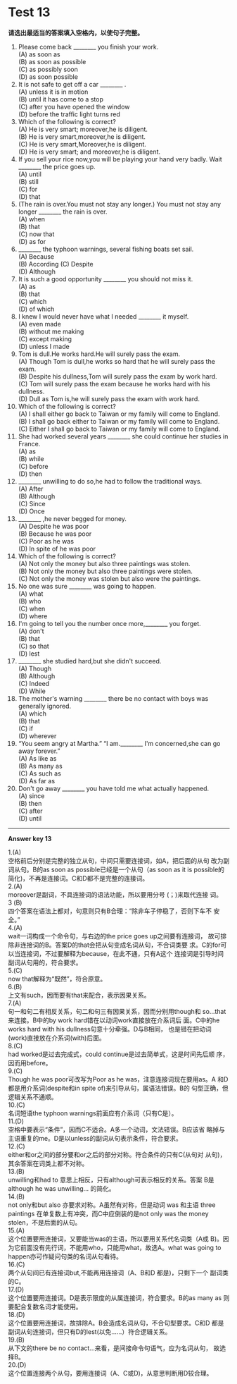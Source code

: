 # Test 13

<b>请选出最适当的答案填入空格内，以使句子完整。</b>  

>  
1. Please come back ________ you finish your work.  
(A) as soon as  
(B) as soon as possible  
(C) as possibly soon  
(D) as soon possible  
3. It is not safe to get off a car ________ .  
(A) unless it is in motion   
(B) until it has come to a stop  
(C) after you have opened the window  
(D) before the traffic light turns red  
2. Which of the following is correct?    
(A) He is very smart; moreover,he is diligent.  
(B) He is very smart,moreover,he is diligent.  
(C) He is very smart,Moreover,he is diligent.  
(D) He is very smart; and moreover,he is diligent.  
4. If you sell your rice now,you will be playing your hand very badly.
Wait ________ the price goes up.  
(A) until  
(B) still  
(C) for  
(D) that  
5. (The rain is over.You must not stay any longer.)
You must not stay any longer ________ the rain is over.  
(A) when  
(B) that  
(C) now that  
(D) as for  
10. ________ the typhoon warnings,
several fishing boats set sail.  
(A) Because  
(B) According
(C) Despite  
(D) Although  
6. It is such a good opportunity ________ you should not miss it.  
(A) as  
(B) that  
(C) which  
(D) of which  
11. I knew I would never have what I needed ________ it myself.  
(A) even made  
(B) without me making  
(C) except making  
(D) unless I made  
7. Tom is dull.He works hard.He will surely pass the exam.  
(A) Though Tom is dull,he works so hard that he will surely pass the exam.  
(B) Despite his dullness,Tom will surely pass the exam by work hard.  
(C) Tom will surely pass the exam because he works hard with his dullness.  
(D) Dull as Tom is,he will surely pass the exam with work hard.  
12. Which of the following is
correct?  
(A) I shall either go back to Taiwan or my family will come to England.  
(B) I shall go back either to Taiwan or my family will come to England.  
(C) Either I shall go back to Taiwan or my family will come to England.  
8. She had worked several years ________ she could continue her studies in France.  
(A) as  
(B) while  
(C) before  
(D) then  
13. ________ unwilling to do so,he had to follow the traditional ways.  
(A) After  
(B) Although  
(C) Since  
(D) Once  
9. ________ ,he never begged for
money.  
(A) Despite he was poor  
(B) Because he was poor  
(C) Poor as he was  
(D) In spite of he was poor  
14. Which of the following is
correct?  
(A) Not only the money but also three paintings was stolen.  
(B) Not only the money but also three paintings were stolen.  
(C) Not only the money was stolen but also were the paintings.  
15. No one was sure ________ was going to happen.  
(A) what  
(B) who  
(C) when  
(D) where  
18. I'm going to tell you the number once more,________ you forget.  
(A) don't  
(B) that   
(C) so that  
(D) lest  
16. ________ she studied hard,but she
didn't succeed.  
(A) Though  
(B) Although  
(C) Indeed  
(D) While  
19. The mother's warning ________ there be no contact with boys was generally ignored.  
(A) which  
(B) that  
(C) if  
(D) wherever  
17. “You seem angry at Martha.” 
“I am.________ I'm concerned,she can go away forever.”  
(A) As like as  
(B) As many as  
(C) As such as  
(D) As far as  
20. Don't go away ________ you have told me what actually happened.  
(A) since  
(B) then   
(C) after  
(D) until    



---

**Answer key 13**  

>  
1.(A)  
空格前后分别是完整的独立从句，中间只需要连接词，如A，把后面的从句
改为副词从句。B的as soon as possible已经是一个从句（as soon as it
is possible的简化)，不再是连接词。C和D都不是完整的连接词。  
2.(A)  
moreover是副词，不具连接词的语法功能，所以要用分号 (；)来取代连接
词。  
3 (B)  
四个答案在语法上都对，句意则只有B合理：“除非车子停稳了，否则下车不
安全。”  
4.(A)   
wait一词构成一个命令句，与右边的the price goes up之间要有连接词，
故可排除非连接词的B。答案D的that会把从句变成名词从句，不合词类要
求。C的for可以当连接词，不过要解释为because，在此不通，只有A这个
连接词是引导时间副词从句用的，符合要求。  
5.(C)  
now that解释为“既然”，符合原意。  
6.(B)  
上文有such，因而要有that来配合，表示因果关系。  
7.(A)  
句一和句二有相反关系，句二和句三有因果关系，因而分别用though和
so...that来连接。B中的by work hard错在以动词work直接放在介系词后
面。C中的he works hard with his dullness句意十分牵强。D与B相同，
也是错在把动词(work)直接放在介系词(with)后面。  
8.(C)  
had worked是过去完成式，could continue是过去简单式，这是时间先后顺
序，因而用before。  
9.(C)    
Though he was poor可改写为Poor as he was，注意连接词现在要用as。A
和D都是用介系词(despite和in spite of)来引导从句，属语法错误。B的
句型正确，但逻辑关系不通顺。  
10.(C)  
名词短语the typhoon warnings前面应有介系词（只有C是）。  
11.(D)  
空格中要表示“条件”，因而C不适合。A多一个动词，文法错误。B应该省
略掉与主语重复的me。D是以unless的副词从句表示条件，符合要求。  
12.(C)  
either和or之间的部分要和or之后的部分对称。符合条件的只有C(从句对
从句)，其余答案在词类上都不对称。  
13.(B)  
unwilling和had to 意思上相反，只有although可表示相反的关系。答案
B是although he was unwilling… 的简化。  
14.(B)  
not only和but also 亦要求对称。A虽然有对称，但是动词 was 和主语
three paintings 在单复数上有冲突，而C中应倒装的是not only was the
money stolen，不是后面的从句。  
15.(A)  
这个位置要用连接词，又要能当was的主语，所以要用关系代名词类（A或
B)。因为它前面没有先行词，不能用who，只能用what，故选A。what was going
to happen亦可作疑问句类的名词从句看待。  
16.(C)  
两个从句间已有连接词but,不能再用连接词（A、B和D 都是)，只剩下一个
副词类的C。  
17.(D)    
这个位置要用连接词。D是表示限度的从属连接词，符合要求。B的as many
as 则要配合复数名词才能使用。  
18.(D)  
这个位置要用连接词，故排除A。B会造成名词从句，不合句型要求。C和D
都是副词从句连接词，但只有D的lest(以免……）符合逻辑关系。   
19.(B)  
从下文的there be no contact…来看，是间接命令句语气，应为名词从句，
故选择B。  
20.(D)  
这个位置连接两个从句，要用连接词（A、C或D)，从意思判断用D较合理。  